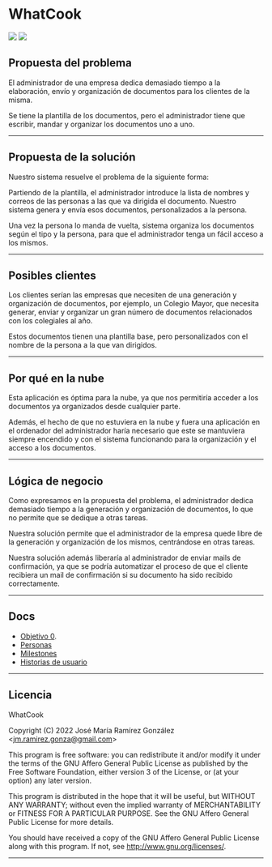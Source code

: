 # WhatCook

[![](https://shields.io/badge/LICENSE-AGPL-green?logo=readthedocs&style=for-the-badge)](#) [![](https://shields.io/badge/status-PRE--ALPHA-orange?logo=githubsponsors&style=for-the-badge)](#)

## Propuesta del problema

El administrador de una empresa dedica demasiado tiempo a la elaboración, envío y organización de documentos para los clientes de la misma.

Se tiene la plantilla de los documentos, pero el administrador tiene que escribir, mandar y organizar los documentos uno a uno.

---

## Propuesta de la solución

Nuestro sistema resuelve el problema de la siguiente forma:

Partiendo de la plantilla, el administrador introduce la lista de nombres y correos de las personas a las que va dirigida el documento.
Nuestro sistema genera y envía esos documentos, personalizados a la persona.

Una vez la persona lo manda de vuelta, sistema organiza los documentos según el tipo y la persona, para que el administrador tenga un fácil acceso a los mismos.

---

## Posibles clientes

Los clientes serían las empresas que necesiten de una generación y organización de documentos, por ejemplo, un Colegio Mayor, que necesita generar, enviar y organizar un gran número de documentos relacionados con los colegiales al año.

Estos documentos tienen una plantilla base, pero personalizados con el nombre de la persona a la que van dirigidos.

---

## Por qué en la nube

Esta aplicación es óptima para la nube, ya que nos permitiría acceder a los documentos ya organizados desde cualquier parte.

Además, el hecho de que no estuviera en la nube y fuera una aplicación en el ordenador del administrador haría necesario que este se mantuviera siempre encendido y con el sistema funcionando para la organización y el acceso a los documentos.

---

## Lógica de negocio

Como expresamos en la propuesta del problema, el administrador dedica demasiado tiempo a la generación y organización de documentos, lo que no permite que se dedique a otras tareas.

Nuestra solución permite que el administrador de la empresa quede libre de la generación y organización de los mismos, centrándose en otras tareas.

Nuestra solución además liberaría al administrador de enviar mails de confirmación, ya que se podría automatizar el proceso de que el cliente recibiera un mail de confirmación si su documento ha sido recibido correctamente.

---

## Docs

* [Objetivo 0](docs/objetivo0/git_config.md).
* [Personas](docs/Personas.md)
* [Milestones](docs/milestones.md)
* [Historias de usuario](docs/user-stories.md)

---
  
## Licencia

WhatCook

Copyright (C) 2022  José María Ramírez González \<jm.ramirez.gonza@gmail.com\>

This program is free software: you can redistribute it and/or modify
it under the terms of the GNU Affero General Public License as published by
the Free Software Foundation, either version 3 of the License, or
(at your option) any later version.

This program is distributed in the hope that it will be useful,
but WITHOUT ANY WARRANTY; without even the implied warranty of
MERCHANTABILITY or FITNESS FOR A PARTICULAR PURPOSE.  See the
GNU Affero General Public License for more details.

You should have received a copy of the GNU Affero General Public License
along with this program.  If not, see <http://www.gnu.org/licenses/>.

---
